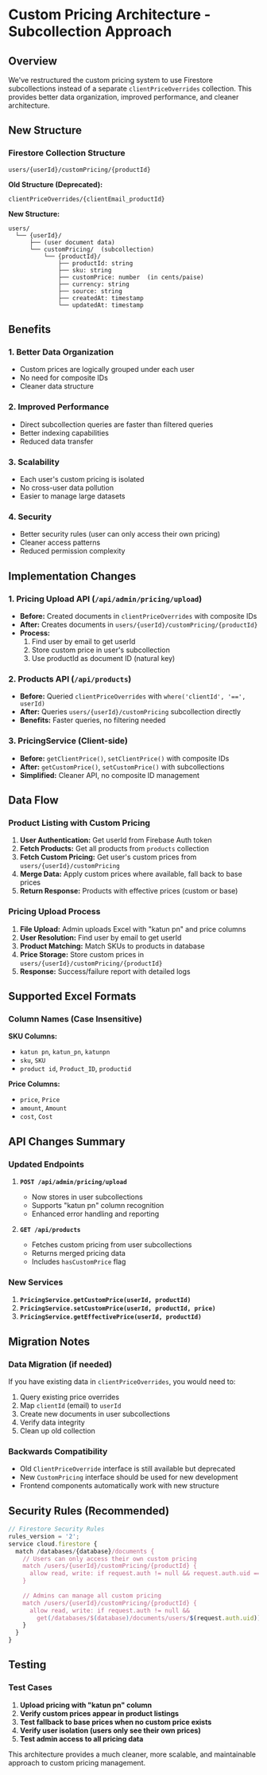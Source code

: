 # Custom Pricing Architecture - Subcollection Approach

## Overview
We've restructured the custom pricing system to use Firestore subcollections instead of a separate `clientPriceOverrides` collection. This provides better data organization, improved performance, and cleaner architecture.

## New Structure

### Firestore Collection Structure
```
users/{userId}/customPricing/{productId}
```

**Old Structure (Deprecated):**
```
clientPriceOverrides/{clientEmail_productId}
```

**New Structure:**
```
users/
  └── {userId}/
      ├── (user document data)
      └── customPricing/  (subcollection)
          └── {productId}/
              ├── productId: string
              ├── sku: string
              ├── customPrice: number  (in cents/paise)
              ├── currency: string
              ├── source: string
              ├── createdAt: timestamp
              └── updatedAt: timestamp
```

## Benefits

### 1. **Better Data Organization**
- Custom prices are logically grouped under each user
- No need for composite IDs
- Cleaner data structure

### 2. **Improved Performance**
- Direct subcollection queries are faster than filtered queries
- Better indexing capabilities
- Reduced data transfer

### 3. **Scalability**
- Each user's custom pricing is isolated
- No cross-user data pollution
- Easier to manage large datasets

### 4. **Security**
- Better security rules (user can only access their own pricing)
- Cleaner access patterns
- Reduced permission complexity

## Implementation Changes

### 1. Pricing Upload API (`/api/admin/pricing/upload`)
- **Before:** Created documents in `clientPriceOverrides` with composite IDs
- **After:** Creates documents in `users/{userId}/customPricing/{productId}`
- **Process:**
  1. Find user by email to get userId
  2. Store custom price in user's subcollection
  3. Use productId as document ID (natural key)

### 2. Products API (`/api/products`)
- **Before:** Queried `clientPriceOverrides` with `where('clientId', '==', userId)`
- **After:** Queries `users/{userId}/customPricing` subcollection directly
- **Benefits:** Faster queries, no filtering needed

### 3. PricingService (Client-side)
- **Before:** `getClientPrice()`, `setClientPrice()` with composite IDs
- **After:** `getCustomPrice()`, `setCustomPrice()` with subcollections
- **Simplified:** Cleaner API, no composite ID management

## Data Flow

### Product Listing with Custom Pricing
1. **User Authentication:** Get userId from Firebase Auth token
2. **Fetch Products:** Get all products from `products` collection
3. **Fetch Custom Pricing:** Get user's custom prices from `users/{userId}/customPricing`
4. **Merge Data:** Apply custom prices where available, fall back to base prices
5. **Return Response:** Products with effective prices (custom or base)

### Pricing Upload Process
1. **File Upload:** Admin uploads Excel with "katun pn" and price columns
2. **User Resolution:** Find user by email to get userId
3. **Product Matching:** Match SKUs to products in database
4. **Price Storage:** Store custom prices in `users/{userId}/customPricing/{productId}`
5. **Response:** Success/failure report with detailed logs

## Supported Excel Formats

### Column Names (Case Insensitive)
**SKU Columns:**
- `katun pn`, `katun_pn`, `katunpn`
- `sku`, `SKU`
- `product id`, `Product_ID`, `productid`

**Price Columns:**
- `price`, `Price`
- `amount`, `Amount`
- `cost`, `Cost`

## API Changes Summary

### Updated Endpoints
1. **`POST /api/admin/pricing/upload`**
   - Now stores in user subcollections
   - Supports "katun pn" column recognition
   - Enhanced error handling and reporting

2. **`GET /api/products`**
   - Fetches custom pricing from user subcollections
   - Returns merged pricing data
   - Includes `hasCustomPrice` flag

### New Services
1. **`PricingService.getCustomPrice(userId, productId)`**
2. **`PricingService.setCustomPrice(userId, productId, price)`**
3. **`PricingService.getEffectivePrice(userId, productId)`**

## Migration Notes

### Data Migration (if needed)
If you have existing data in `clientPriceOverrides`, you would need to:
1. Query existing price overrides
2. Map `clientId` (email) to `userId`
3. Create new documents in user subcollections
4. Verify data integrity
5. Clean up old collection

### Backwards Compatibility
- Old `ClientPriceOverride` interface is still available but deprecated
- New `CustomPricing` interface should be used for new development
- Frontend components automatically work with new structure

## Security Rules (Recommended)

```javascript
// Firestore Security Rules
rules_version = '2';
service cloud.firestore {
  match /databases/{database}/documents {
    // Users can only access their own custom pricing
    match /users/{userId}/customPricing/{productId} {
      allow read, write: if request.auth != null && request.auth.uid == userId;
    }
    
    // Admins can manage all custom pricing
    match /users/{userId}/customPricing/{productId} {
      allow read, write: if request.auth != null && 
        get(/databases/$(database)/documents/users/$(request.auth.uid)).data.role == 'admin';
    }
  }
}
```

## Testing

### Test Cases
1. **Upload pricing with "katun pn" column**
2. **Verify custom prices appear in product listings**
3. **Test fallback to base prices when no custom price exists**
4. **Verify user isolation (users only see their own prices)**
5. **Test admin access to all pricing data**

This architecture provides a much cleaner, more scalable, and maintainable approach to custom pricing management.